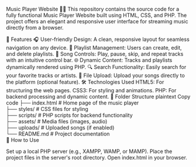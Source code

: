 Music Player Website 🎵🎶
This repository contains the source code for a fully functional Music Player Website built using HTML, CSS, and PHP. The project offers an elegant and responsive user interface for streaming music directly from a browser.

🚀 Features
🎧 User-friendly Design: A clean, responsive layout for seamless navigation on any device.
🔄 Playlist Management: Users can create, edit, and delete playlists.
🎼 Song Controls: Play, pause, skip, and repeat tracks with an intuitive control bar.
🌐 Dynamic Content: Tracks and playlists dynamically rendered using PHP.
🔍 Search Functionality: Easily search for your favorite tracks or artists.
📂 File Upload: Upload your songs directly to the platform (optional feature).
🛠️ Technologies Used
HTML5: For structuring the web pages.
CSS3: For styling and animations.
PHP: For backend processing and dynamic content.
📂 Folder Structure
plaintext
Copy code
├── index.html        # Home page of the music player  
├── styles/           # CSS files for styling  
├── scripts/          # PHP scripts for backend functionality  
├── assets/           # Media files (images, audio)  
├── uploads/          # Uploaded songs (if enabled)  
└── README.md         # Project documentation  
📖 How to Use

 
Set up a local PHP server (e.g., XAMPP, WAMP, or MAMP).
Place the project files in the server's root directory.
Open index.html in your browser.

